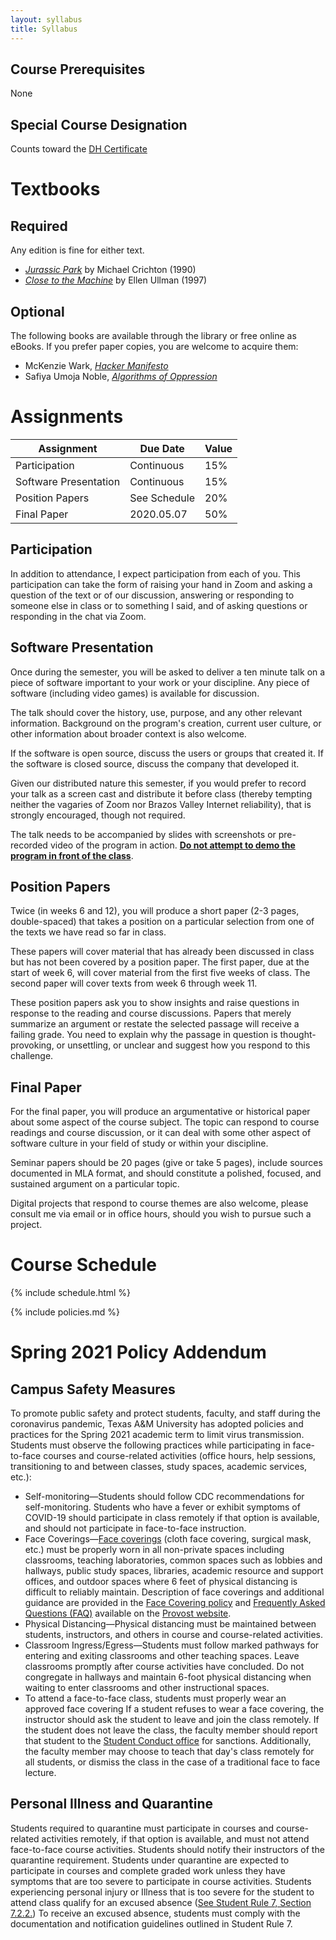 ```yaml
---
layout: syllabus
title: Syllabus
---
```


## Course Prerequisites

None

## Special Course Designation

Counts toward the [DH Certificate](https://dhcertificate.tamu.edu/)

# Textbooks

## Required

Any edition is fine for either text.

* [*Jurassic Park*](https://www.google.com/books/edition/Jurassic_Park/MNeEFe9qU3cC?hl=en&gbpv=0) by Michael Crichton (1990)
* [*Close to the Machine*](https://www.google.com/books/edition/Close_to_the_Machine/Nc58pe_KSQAC?hl=en&gbpv=0) by Ellen Ullman (1997)

## Optional

The following books are available through the library or free online as eBooks. If you prefer paper copies, you are welcome to acquire them:

* McKenzie Wark, [*Hacker Manifesto*](https://ebookcentral.proquest.com/lib/tamucs/detail.action?docID=3300116)
* Safiya Umoja Noble, [*Algorithms of Oppression*](https://ebookcentral.proquest.com/lib/tamucs/detail.action?docID=483426)

# Assignments

| Assignment            | Due Date     | Value |
|-----------------------|--------------|-------|
| Participation         | Continuous   | 15%   |
| Software Presentation | Continuous   | 15%   |
| Position Papers       | See Schedule | 20%   |
| Final Paper           | 2020.05.07   | 50%   |

## Participation

In addition to attendance, I expect participation from each of you. This participation can take the form of raising your hand in Zoom and asking a question of the text or of our discussion, answering or responding to someone else in class or to something I said, and of asking questions or responding in the chat via Zoom.

## Software Presentation

Once during the semester, you will be asked to deliver a ten minute talk on a piece of software important to your work or your discipline. Any piece of software (including video games) is available for discussion.

The talk should cover the history, use, purpose, and any other relevant information. Background on the program's creation, current user culture, or other information about broader context is also welcome.

If the software is open source, discuss the users or groups that created it. If the software is closed source, discuss the company that developed it.

Given our distributed nature this semester, if you would prefer to record your talk as a screen cast and distribute it before class (thereby tempting neither the vagaries of Zoom nor Brazos Valley Internet reliability), that is strongly encouraged, though not required.

The talk needs to be accompanied by slides with screenshots or pre-recorded video of the program in action. **[Do not attempt to demo the program in front of the class](https://media.tenor.com/images/14b636b53adb4f65f99ff7d42a86672b/tenor.gif)**.

## Position Papers

Twice (in weeks 6 and 12), you will produce a short paper (2-3 pages, double-spaced) that takes a position on a particular selection from one of the texts we have read so far in class.

These papers will cover material that has already been discussed in class but has not been covered by a position paper. The first paper, due at the start of week 6, will cover material from the first five weeks of class. The second paper will cover texts from week 6 through week 11.

These position papers ask you to show insights and raise questions in response to the reading and course discussions. Papers that merely summarize an argument or restate the selected passage will receive a failing grade. You need to explain why the passage in question is thought-provoking, or unsettling, or unclear and suggest how you respond to this challenge.

## Final Paper

For the final paper, you will produce an argumentative or historical paper about some aspect of the course subject. The topic can respond to course readings and course discussion, or it can deal with some other aspect of software culture in your field of study or within your discipline.

Seminar papers should be 20 pages (give or take 5 pages), include sources documented in MLA format, and should constitute a polished, focused, and sustained argument on a particular topic.

Digital projects that respond to course themes are also welcome, please consult me via email or in office hours, should you wish to pursue such a project.

# Course Schedule

{% include schedule.html %}

{% include policies.md %}

# Spring 2021 Policy Addendum

## Campus Safety Measures

To promote public safety and protect students, faculty, and staff during the coronavirus pandemic, Texas A&amp;M University has adopted policies and practices for the Spring 2021 academic term to limit virus transmission. Students must observe the following practices while participating in face-to-face courses and course-related activities (office hours, help sessions, transitioning to and between classes, study spaces, academic services, etc.):

* Self-monitoring—Students should follow CDC recommendations for self-monitoring. Students who have a fever or exhibit symptoms of COVID-19 should participate in class remotely if that option is available, and should not participate in face-to-face instruction.
* Face Coverings—[Face coverings](https://rules-saps.tamu.edu/PDFs/34.99.99.M0.03.pdf) (cloth face covering, surgical mask, etc.) must be properly worn in all non-private spaces including classrooms, teaching laboratories, common spaces such as lobbies and hallways, public study spaces, libraries, academic resource and support offices, and outdoor spaces where 6 feet of physical distancing is difficult to reliably maintain. Description of face coverings and additional guidance are provided in the [Face Covering policy](https://rules-saps.tamu.edu/PDFs/34.99.99.M0.03.pdf) and [Frequently Asked Questions (FAQ)](https://provost.tamu.edu/Menu/News/TAMU-Face-Covering-FAQs) available on the [Provost website](https://provost.tamu.edu/Menu/News/TAMU-Face-Covering-FAQs).
* Physical Distancing—Physical distancing must be maintained between students, instructors, and others in course and course-related activities.
* Classroom Ingress/Egress—Students must follow marked pathways for entering and exiting classrooms and other teaching spaces. Leave classrooms promptly after course activities have concluded. Do not congregate in hallways and maintain 6-foot physical distancing when waiting to enter classrooms and other instructional spaces.
* To attend a face-to-face class, students must properly wear an approved face covering If a student refuses to wear a face covering, the instructor should ask the student to leave and join the class remotely. If the student does not leave the class, the faculty member should report that student to the [Student Conduct office](https://studentlife.tamu.edu/sco/face-covering-violations/) for sanctions. Additionally, the faculty member may choose to teach that day's class remotely for all students, or dismiss the class in the case of a traditional face to face lecture.

## Personal Illness and Quarantine

Students required to quarantine must participate in courses and course-related activities remotely, if that option is available, and must not attend face-to-face course activities. Students should notify their instructors of the quarantine requirement. Students under quarantine are expected to participate in courses and complete graded work unless they have symptoms that are too severe to participate in course activities.  Students experiencing personal injury or Illness that is too severe for the student to attend class qualify for an excused absence ([See Student Rule 7, Section 7.2.2.](https://student-rules.tamu.edu/rule07/)) To receive an excused absence, students must comply with the documentation and notification guidelines outlined in Student Rule 7.
